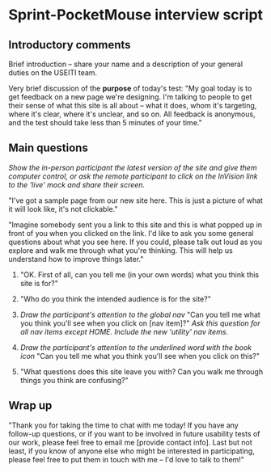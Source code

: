 # Sprint-PocketMouse interview script


## Introductory comments

Brief introduction – share your name and a description of your general duties on the USEITI team.

Very brief discussion of the **purpose** of today's test:  "My goal today is to get feedback on a new page we're designing. I'm talking to people to get their sense of what this site is all about – what it does, whom it's targeting, where it's clear, where it's unclear, and so on. All feedback is anonymous, and the test should take less than 5 minutes of your time."


## Main questions

_Show the in-person participant the latest version of the site and give them computer control, or ask the remote participant to click on the InVision link to the 'live' mock and share their screen._

"I’ve got a sample page from our new site here. This is just a picture of what it will look like, it's not clickable."

"Imagine somebody sent you a link to this site and this is what popped up in front of you when you clicked on the link. I'd like to ask you some general questions about what you see here. If you could, please talk out loud as you explore and walk me through what you're thinking. This will help us understand how to improve things later."

1. "OK. First of all, can you tell me (in your own words) what you think this site is for?"

1. "Who do you think the intended audience is for the site?"

1. _Draw the participant's attention to the global nav_ "Can you tell me what you think you'll see when you click on [nav item]?" _Ask this question for all nav items except HOME. Include the new 'utility' nav items._

1. _Draw the participant's attention to the underlined word with the book icon_ "Can you tell me what you think you'll see when you click on this?"

1. "What questions does this site leave you with? Can you walk me through things you think are confusing?"


## Wrap up

"Thank you for taking the time to chat with me today! If you have any follow-up questions, or if you want to be involved in future usability tests of our work, please feel free to email me [provide contact info]. Last but not least, if you know of anyone else who might be interested in participating, please feel free to put them in touch with me – I'd love to talk to them!"
